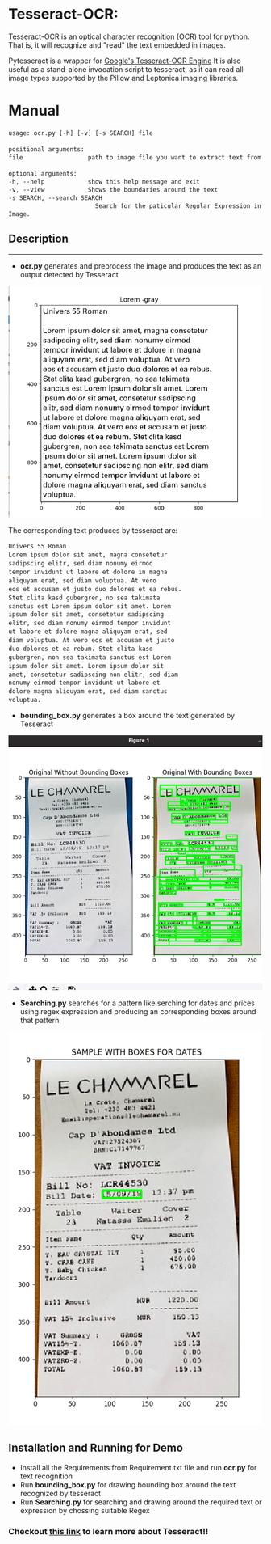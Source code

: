 # Tesseract-OCR: 

Tesseract-OCR is an optical character recognition (OCR) tool for python. That is, it will recognize and "read" the text embedded in images.

Pytesseract is a wrapper for [Google's Tesseract-OCR Engine](https://github.com/tesseract-ocr/tesseract)
It is also useful as a stand-alone invocation script to tesseract, as it can read all image types
supported by the Pillow and Leptonica imaging libraries.

# Manual
    usage: ocr.py [-h] [-v] [-s SEARCH] file

    positional arguments:
    file                  path to image file you want to extract text from

    optional arguments:
    -h, --help            show this help message and exit
    -v, --view            Shows the boundaries around the text
    -s SEARCH, --search SEARCH
                            Search for the paticular Regular Expression in Image.

## Description
-----------
* **ocr.py**  generates and preprocess the image and produces the text as an output detected by Tesseract
<p>
    <img src="images/pic2.png">
</p>
The corresponding text produces by tesseract are:

```bash
Univers 55 Roman
Lorem ipsum dolor sit amet, magna consetetur
sadipscing elitr, sed diam nonumy eirmod
tempor invidunt ut labore et dolore in magna
aliquyam erat, sed diam voluptua. At vero
eos et accusam et justo duo dolores et ea rebus.
Stet clita kasd gubergren, no sea takimata
sanctus est Lorem ipsum dolor sit amet. Lorem
ipsum dolor sit amet, consetetur sadipscing
elitr, sed diam nonumy eirmod tempor invidunt
ut labore et dolore magna aliquyam erat, sed
diam voluptua. At vero eos et accusam et justo
duo dolores et ea rebum. Stet clita kasd
gubergren, non sea takimata sanctus est Lorem
ipsum dolor sit amet. Lorem ipsum dolor sit
amet, consetetur sadipscing non elitr, sed diam
nonumy eirmod tempor invidunt ut labore et
dolore magna aliquyam erat, sed diam sanctus
voluptua. 
```
* **bounding_box.py**  generates a box around the text generated by Tesseract
<p>
    <img src="images/pic1.png">
</p>

* **Searching.py** searches for a pattern like serching for dates and prices using regex expression and producing an corresponding boxes around that pattern
<p>
    <img src="images/pic3.png">
</p>

## Installation and Running for Demo
* Install all the Requirements from Requirement.txt file and run **ocr.py** for text recognition
* Run **bounding_box.py** for drawing bounding box around the text recognized by tesseract
* Run **Searching.py** for searching and drawing around the required text or expression by chossing suitable Regex

### Checkout [this link](https://www.pyimagesearch.com/2017/07/10/using-tesseract-ocr-python/) to learn more about Tesseract!!


